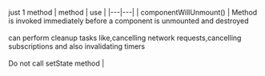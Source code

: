 just 1 method
| method | use |
|---|---|
| componentWillUnmount() | Method is invoked immediately before a component is unmounted and destroyed<br><br>can perform cleanup tasks like,cancelling network requests,cancelling subscriptions and also invalidating timers<br><br>Do not call setState method |